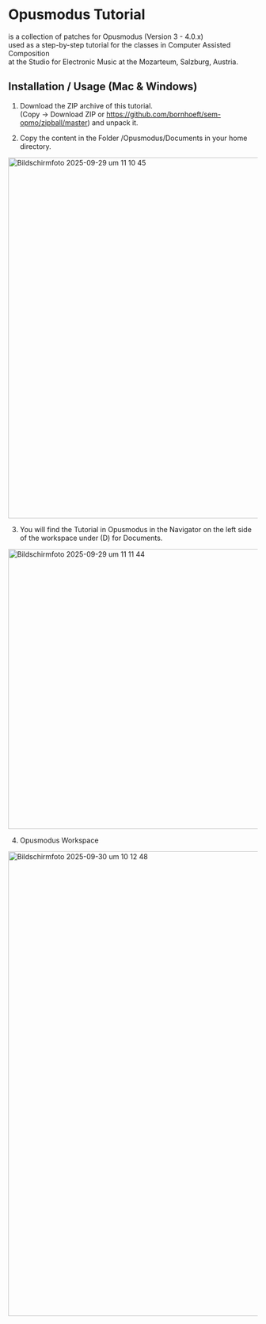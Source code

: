 # Opusmodus Tutorial

is a collection of patches for Opusmodus (Version 3 - 4.0.x)<br>
used as a step-by-step tutorial for the classes in Computer Assisted Composition<br>
at the Studio for Electronic Music at the Mozarteum, Salzburg, Austria. 

## Installation / Usage (Mac & Windows)

1. Download the ZIP archive of this tutorial.<br> 
(Copy → Download ZIP or https://github.com/bornhoeft/sem-opmo/zipball/master) and unpack it.

2. Copy the content in the Folder /Opusmodus/Documents in your home directory.

<img width="865" height="729" alt="Bildschirmfoto 2025-09-29 um 11 10 45" src="https://github.com/user-attachments/assets/673f9194-a415-40d4-886c-6982de5685f2" />

3. You will find the Tutorial in Opusmodus in the Navigator on the left side of the workspace under (D) for Documents.

<img width="970" height="566" alt="Bildschirmfoto 2025-09-29 um 11 11 44" src="https://github.com/user-attachments/assets/d5becd66-86e1-4a85-bc71-5d92319537bd" />

4. Opusmodus Workspace

<img width="1509" height="939" alt="Bildschirmfoto 2025-09-30 um 10 12 48" src="https://github.com/user-attachments/assets/8c5645f7-dad5-4c90-af95-9880022d236e" />







